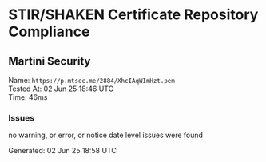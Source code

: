 # STIR/SHAKEN Certificate Repository Compliance

## Martini Security

Name: `https://p.mtsec.me/2884/XhcIAqWImHzt.pem`\
Tested At: 02 Jun 25 18:46 UTC\
Time: 46ms

### Issues

no warning, or error, or notice date level issues were found

Generated: 02 Jun 25 18:58 UTC